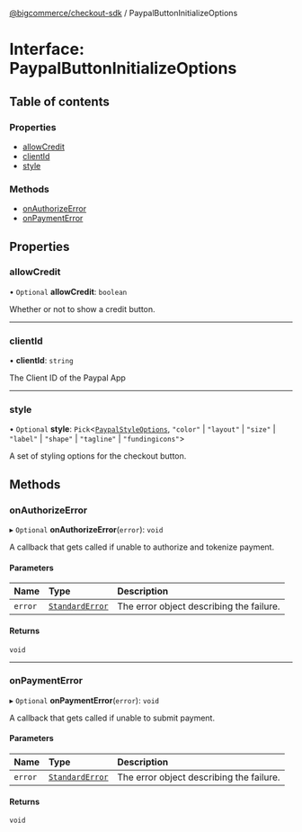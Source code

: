 [@bigcommerce/checkout-sdk](../README.md) / PaypalButtonInitializeOptions

# Interface: PaypalButtonInitializeOptions

## Table of contents

### Properties

- [allowCredit](PaypalButtonInitializeOptions.md#allowcredit)
- [clientId](PaypalButtonInitializeOptions.md#clientid)
- [style](PaypalButtonInitializeOptions.md#style)

### Methods

- [onAuthorizeError](PaypalButtonInitializeOptions.md#onauthorizeerror)
- [onPaymentError](PaypalButtonInitializeOptions.md#onpaymenterror)

## Properties

### allowCredit

• `Optional` **allowCredit**: `boolean`

Whether or not to show a credit button.

___

### clientId

• **clientId**: `string`

The Client ID of the Paypal App

___

### style

• `Optional` **style**: `Pick`<[`PaypalStyleOptions`](PaypalStyleOptions.md), ``"color"`` \| ``"layout"`` \| ``"size"`` \| ``"label"`` \| ``"shape"`` \| ``"tagline"`` \| ``"fundingicons"``\>

A set of styling options for the checkout button.

## Methods

### onAuthorizeError

▸ `Optional` **onAuthorizeError**(`error`): `void`

A callback that gets called if unable to authorize and tokenize payment.

#### Parameters

| Name | Type | Description |
| :------ | :------ | :------ |
| `error` | [`StandardError`](../classes/StandardError.md) | The error object describing the failure. |

#### Returns

`void`

___

### onPaymentError

▸ `Optional` **onPaymentError**(`error`): `void`

A callback that gets called if unable to submit payment.

#### Parameters

| Name | Type | Description |
| :------ | :------ | :------ |
| `error` | [`StandardError`](../classes/StandardError.md) | The error object describing the failure. |

#### Returns

`void`
